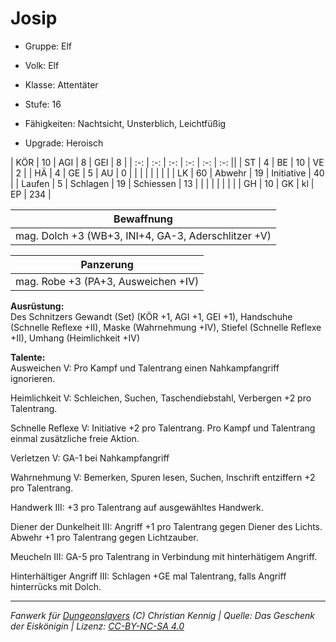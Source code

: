 # Josip  
- Gruppe: Elf  
- Volk: Elf  
- Klasse: Attentäter  
- Stufe: 16  
- Fähigkeiten: Nachtsicht, Unsterblich, Leichtfüßig  

- Upgrade: Heroisch  

| KÖR    | 10 | AGI      | 8  | GEI        | 8   |
| :-: | :-: | :-: | :-: | :-: | :-: ||
| ST     | 4  | BE       | 10 | VE         | 2   |
| HÄ     | 4  | GE       | 5  | AU         | 0   |
|        |    |          |    |            |     |
| LK     | 60 | Abwehr   | 19 | Initiative | 40  |
| Laufen | 5  | Schlagen | 19 | Schiessen  | 13  |
|        |    |          |    |            |     |
| GH     | 10 | GK       | kl | EP         | 234 |


| Bewaffnung |
| --- |
| mag. Dolch +3 (WB+3, INI+4, GA-3, Aderschlitzer +V) |


| Panzerung |
| --- |
| mag. Robe +3 (PA+3, Ausweichen +IV) |


**Ausrüstung:**  
Des Schnitzers Gewandt (Set) (KÖR +1, AGI +1, GEI +1), Handschuhe (Schnelle Reflexe +II), Maske (Wahrnehmung +IV), Stiefel (Schnelle Reflexe +II), Umhang (Heimlichkeit +IV)

**Talente:**  
Ausweichen V: Pro Kampf und Talentrang einen Nahkampfangriff ignorieren.

Heimlichkeit V: Schleichen, Suchen, Taschendiebstahl, Verbergen +2 pro Talentrang.

Schnelle Reflexe V: Initiative +2 pro Talentrang. Pro Kampf und Talentrang einmal zusätzliche freie Aktion.

Verletzen V: GA-1 bei Nahkampfangriff

Wahrnehmung V: Bemerken, Spuren lesen, Suchen, Inschrift entziffern +2 pro Talentrang.

Handwerk III: +3 pro Talentrang auf ausgewähltes Handwerk.

Diener der Dunkelheit III: Angriff +1 pro Talentrang gegen Diener des Lichts. Abwehr +1 pro Talentrang gegen Lichtzauber.

Meucheln III: GA-5 pro Talentrang in Verbindung mit hinterhätigem Angriff.

Hinterhältiger Angriff III: Schlagen +GE mal Talentrang, falls Angriff hinterrücks mit Dolch.





___
*Fanwerk für [Dungeonslayers](https://www.dungeonslayers.net/) (C) Christian Kennig | Quelle: Das Geschenk der Eiskönigin | Lizenz: [CC-BY-NC-SA 4.0](https://creativecommons.org/licenses/by-nc-sa/4.0/deed.de)*